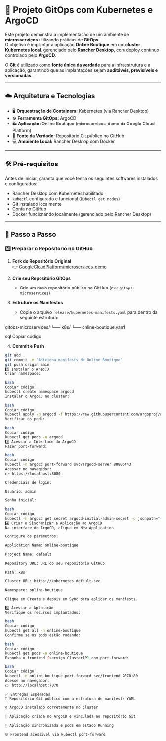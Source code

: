 # 🚀 Projeto GitOps com Kubernetes e ArgoCD

Este projeto demonstra a implementação de um ambiente de **microsserviços** utilizando práticas de **GitOps**.  
O objetivo é implantar a aplicação **Online Boutique** em um **cluster Kubernetes local**, gerenciado pelo **Rancher Desktop**, com deploy contínuo controlado pelo **ArgoCD**.  

O **Git** é utilizado como **fonte única da verdade** para a infraestrutura e a aplicação, garantindo que as implantações sejam **auditáveis, previsíveis e versionadas**.  

---

## ☁️ Arquitetura e Tecnologias
- 🖥️ **Orquestração de Containers:** Kubernetes (via Rancher Desktop)  
- ⚙️ **Ferramenta GitOps:** ArgoCD  
- 🛍️ **Aplicação:** Online Boutique (microservices-demo da Google Cloud Platform)  
- 📂 **Fonte da Verdade:** Repositório Git público no GitHub  
- 💻 **Ambiente Local:** Rancher Desktop com Docker  

---

## 🛠️ Pré-requisitos
Antes de iniciar, garanta que você tenha os seguintes softwares instalados e configurados:

- Rancher Desktop com Kubernetes habilitado  
- `kubectl` configurado e funcional (`kubectl get nodes`)  
- Git instalado localmente  
- Conta no GitHub  
- Docker funcionando localmente (gerenciado pelo Rancher Desktop)  

---

## 🚀 Passo a Passo

### 1️⃣ Preparar o Repositório no GitHub
1. **Fork do Repositório Original**  
   👉 [GoogleCloudPlatform/microservices-demo](https://github.com/GoogleCloudPlatform/microservices-demo)  

2. **Crie seu Repositório GitOps**  
   - Crie um novo repositório público no GitHub (ex.: `gitops-microservices`)  

3. **Estruture os Manifestos**  
   - Copie o arquivo `release/kubernetes-manifests.yaml` para dentro da seguinte estrutura:  

gitops-microservices/
└── k8s/
└── online-boutique.yaml

sql
Copiar código

4. **Commit e Push**  
```bash
git add .
git commit -m "Adiciona manifests da Online Boutique"
git push origin main
2️⃣ Instalar o ArgoCD
Criar namespace:

bash
Copiar código
kubectl create namespace argocd
Instalar o ArgoCD no cluster:

bash
Copiar código
kubectl apply -n argocd -f https://raw.githubusercontent.com/argoproj/argo-cd/stable/manifests/install.yaml
Verificar os pods:

bash
Copiar código
kubectl get pods -n argocd
3️⃣ Acessar a Interface do ArgoCD
Fazer port-forward:

bash
Copiar código
kubectl -n argocd port-forward svc/argocd-server 8080:443
Acessar no navegador:
👉 https://localhost:8080

Credenciais de login:

Usuário: admin

Senha inicial:

bash
Copiar código
kubectl -n argocd get secret argocd-initial-admin-secret -o jsonpath="{.data.password}" | base64 -d && echo
4️⃣ Criar e Sincronizar a Aplicação no ArgoCD
Na interface do ArgoCD, clique em New Application

Configure os parâmetros:

Application Name: online-boutique

Project Name: default

Repository URL: URL do seu repositório GitHub

Path: k8s

Cluster URL: https://kubernetes.default.svc

Namespace: online-boutique

Clique em Create e depois em Sync para aplicar os manifests.

5️⃣ Acessar a Aplicação
Verifique os recursos implantados:

bash
Copiar código
kubectl get all -n online-boutique
Confirme se os pods estão rodando:

bash
Copiar código
kubectl get pods -n online-boutique
Exponha o frontend (serviço ClusterIP) com port-forward:

bash
Copiar código
kubectl -n online-boutique port-forward svc/frontend 7070:80
Acesse no navegador:
👉 http://localhost:7070

✅ Entregas Esperadas
📂 Repositório Git público com a estrutura de manifests YAML

⚙️ ArgoCD instalado corretamente no cluster

🔄 Aplicação criada no ArgoCD e vinculada ao repositório Git

🚀 Aplicação sincronizada e pods em estado Running

🌐 Frontend acessível via kubectl port-forward
